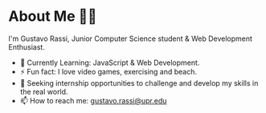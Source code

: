 # About Me 👋🏽
I'm Gustavo Rassi, Junior Computer Science student & Web Development Enthusiast.
- 🌱 Currently Learning: JavaScript & Web Development.
- ⚡ Fun fact: I love video games, exercising and beach.
- 🎯 Seeking internship opportunities to challenge and develop my skills in the real world.
- 📫 How to reach me: gustavo.rassi@upr.edu
<!--
**GustavoRassi/GustavoRassi** is a ✨ _special_ ✨ repository because its `README.md` (this file) appears on your GitHub profile.

Here are some ideas to get you started:

- 👯 I’m looking to collaborate on ...
- 🤔 I’m looking for help with ...
- 💬 Ask me about ...
- 😄 Pronouns: ...
- ⚡ Fun fact: ...
-->
